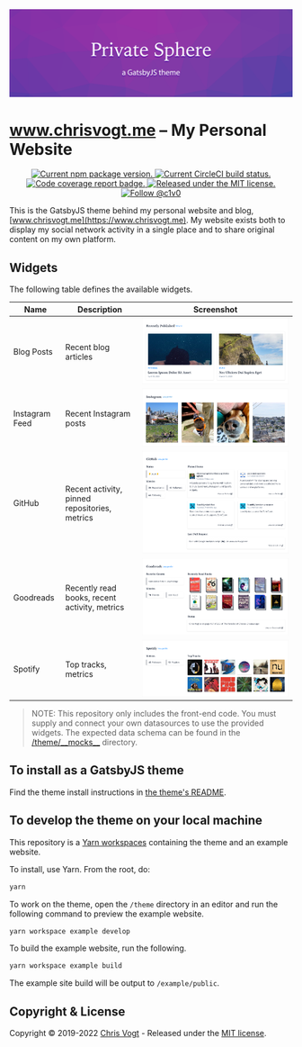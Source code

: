 <img src='https://raw.githubusercontent.com/chrisvogt/gatsby-theme-chrisvogt/master/theme/assets/hero.png' alt='Theme hero artwork' />

# www.chrisvogt.me – My Personal Website

<p align='center'>
  <a href='https://www.npmjs.org/package/gatsby-theme-chrisvogt'>
    <img src='https://img.shields.io/npm/v/gatsby-theme-chrisvogt.svg' alt='Current npm package version.' />
  </a>
  <a href='https://circleci.com/gh/chrisvogt/gatsby-theme-chrisvogt'>
    <img src='https://circleci.com/gh/chrisvogt/gatsby-theme-chrisvogt.svg?style=shield' alt='Current CircleCI build status.' />
  </a>
  <a href='https://codecov.io/gh/chrisvogt/gatsby-theme-chrisvogt'>
    <img src='https://codecov.io/gh/chrisvogt/gatsby-theme-chrisvogt/branch/master/graph/badge.svg' alt='Code coverage report badge.' />
  </a>
  <a href='https://github.com/chrisvogt/gatsby-theme-chrisvogt/blob/master/LICENSE'>
    <img src='https://img.shields.io/badge/license-MIT-blue.svg' alt='Released under the MIT license.' />
  </a>
  <a href='https://twitter.com/intent/follow?screen_name=c1v0'>
    <img src='https://img.shields.io/twitter/follow/c1v0.svg?label=Follow%20@c1v0' alt='Follow @c1v0' />
  </a>
</p>

This is the GatsbyJS theme behind my personal website and blog, [www.chrisvogt.me](https://www.chrisvogt.me). My website exists both to display my social network activity in a single place and to share original content on my own platform.

## Widgets

The following table defines the available widgets.

| Name           | Description                                   | Screenshot                                                                                                                             |
| -------------- | --------------------------------------------- | -------------------------------------------------------------------------------------------------------------------------------------- |
| Blog Posts     | Recent blog articles                          | ![Widget: Blog Posts](https://raw.githubusercontent.com/chrisvogt/gatsby-theme-chrisvogt/master/theme/assets/widget-blog.png)     |
| Instagram Feed | Recent Instagram posts                        | ![Widget: Instagram](https://raw.githubusercontent.com/chrisvogt/gatsby-theme-chrisvogt/master/theme/assets/widget-instagram.jpg) |
| GitHub         | Recent activity, pinned repositories, metrics | ![Widget: GitHub](https://raw.githubusercontent.com/chrisvogt/gatsby-theme-chrisvogt/master/theme/assets/widget-github.png)       |
| Goodreads      | Recently read books, recent activity, metrics | ![Widget: Goodreads](https://raw.githubusercontent.com/chrisvogt/gatsby-theme-chrisvogt/master/theme/assets/widget-goodreads.png) |
| Spotify        | Top tracks, metrics                           | ![Widget: Spotify](https://raw.githubusercontent.com/chrisvogt/gatsby-theme-chrisvogt/master/theme/assets/widget-spotify.png)     |

> NOTE: This repository only includes the front-end code. You must supply and connect your own datasources to use the provided widgets. The expected data schema can be found in the [/theme/\_\_mocks\_\_](https://github.com/chrisvogt/gatsby-theme-chrisvogt/tree/master/theme/__mocks__) directory.

## To install as a GatsbyJS theme

Find the theme install instructions in [the theme's README](https://github.com/chrisvogt/gatsby-theme-chrisvogt/tree/master/theme/README.md).

## To develop the theme on your local machine

This repository is a [Yarn workspaces](https://yarnpkg.com/lang/en/docs/workspaces/) containing the theme and an example website.

To install, use Yarn. From the root, do:

```sh
yarn
```

To work on the theme, open the `/theme` directory in an editor and run the following command to preview the example website.

```sh
yarn workspace example develop
```

To build the example website, run the following.

```sh
yarn workspace example build
```

The example site build will be output to `/example/public`.

## Copyright & License

Copyright © 2019-2022 [Chris Vogt](https://www.chrisvogt.me) - Released under the [MIT license](LICENSE).
